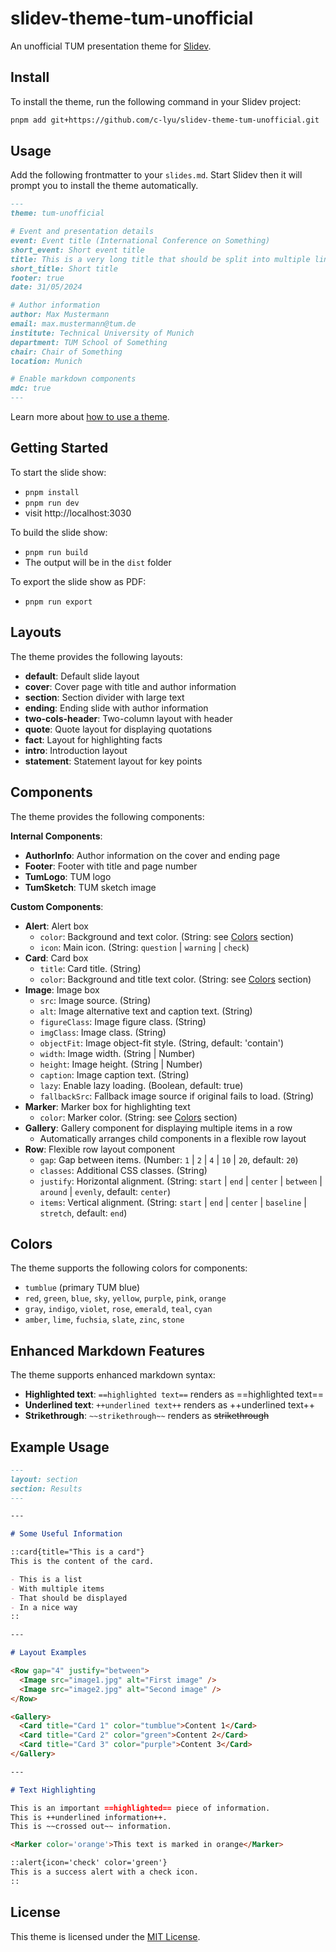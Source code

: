 # slidev-theme-tum-unofficial

An unofficial TUM presentation theme for [Slidev](https://sli.dev).

## Install

To install the theme, run the following command in your Slidev project:

```bash
pnpm add git+https://github.com/c-lyu/slidev-theme-tum-unofficial.git
```

## Usage

Add the following frontmatter to your `slides.md`. Start Slidev then it will prompt you to install the theme automatically.

```md
---
theme: tum-unofficial

# Event and presentation details
event: Event title (International Conference on Something)
short_event: Short event title
title: This is a very long title that should be split into multiple lines
short_title: Short title
footer: true
date: 31/05/2024

# Author information
author: Max Mustermann
email: max.mustermann@tum.de
institute: Technical University of Munich
department: TUM School of Something
chair: Chair of Something
location: Munich

# Enable markdown components
mdc: true
---
```

Learn more about [how to use a theme](https://sli.dev/themes/use).

## Getting Started

To start the slide show:

- `pnpm install`
- `pnpm run dev`
- visit http://localhost:3030

To build the slide show:

- `pnpm run build`
- The output will be in the `dist` folder

To export the slide show as PDF:

- `pnpm run export`

## Layouts

The theme provides the following layouts:

- **default**: Default slide layout
- **cover**: Cover page with title and author information
- **section**: Section divider with large text
- **ending**: Ending slide with author information
- **two-cols-header**: Two-column layout with header
- **quote**: Quote layout for displaying quotations
- **fact**: Layout for highlighting facts
- **intro**: Introduction layout
- **statement**: Statement layout for key points

## Components

The theme provides the following components:

**Internal Components**:
- **AuthorInfo**: Author information on the cover and ending page
- **Footer**: Footer with title and page number
- **TumLogo**: TUM logo
- **TumSketch**: TUM sketch image

**Custom Components**:
- **Alert**: Alert box
  - `color`: Background and text color. (String: see [Colors](#colors) section)
  - `icon`: Main icon. (String: `question` | `warning` | `check`)
- **Card**: Card box
  - `title`: Card title. (String)
  - `color`: Background and title text color. (String: see [Colors](#colors) section)
- **Image**: Image box
  - `src`: Image source. (String)
  - `alt`: Image alternative text and caption text. (String)
  - `figureClass`: Image figure class. (String)
  - `imgClass`: Image class. (String)
  - `objectFit`: Image object-fit style. (String, default: 'contain')
  - `width`: Image width. (String | Number)
  - `height`: Image height. (String | Number)
  - `caption`: Image caption text. (String)
  - `lazy`: Enable lazy loading. (Boolean, default: true)
  - `fallbackSrc`: Fallback image source if original fails to load. (String)
- **Marker**: Marker box for highlighting text
  - `color`: Marker color. (String: see [Colors](#colors) section)
- **Gallery**: Gallery component for displaying multiple items in a row
  - Automatically arranges child components in a flexible row layout
- **Row**: Flexible row layout component
  - `gap`: Gap between items. (Number: `1` | `2` | `4` | `10` | `20`, default: `20`)
  - `classes`: Additional CSS classes. (String)
  - `justify`: Horizontal alignment. (String: `start` | `end` | `center` | `between` | `around` | `evenly`, default: `center`)
  - `items`: Vertical alignment. (String: `start` | `end` | `center` | `baseline` | `stretch`, default: `end`)

## Colors

The theme supports the following colors for components:

- `tumblue` (primary TUM blue)
- `red`, `green`, `blue`, `sky`, `yellow`, `purple`, `pink`, `orange`
- `gray`, `indigo`, `violet`, `rose`, `emerald`, `teal`, `cyan`
- `amber`, `lime`, `fuchsia`, `slate`, `zinc`, `stone`

## Enhanced Markdown Features

The theme supports enhanced markdown syntax:

- **Highlighted text**: `==highlighted text==` renders as ==highlighted text==  
- **Underlined text**: `++underlined text++` renders as ++underlined text++
- **Strikethrough**: `~~strikethrough~~` renders as ~~strikethrough~~

## Example Usage

```md
---
layout: section
section: Results
---

---

# Some Useful Information

::card{title="This is a card"}
This is the content of the card.

- This is a list
- With multiple items
- That should be displayed
- In a nice way
::

---

# Layout Examples

<Row gap="4" justify="between">
  <Image src="image1.jpg" alt="First image" />
  <Image src="image2.jpg" alt="Second image" />
</Row>

<Gallery>
  <Card title="Card 1" color="tumblue">Content 1</Card>
  <Card title="Card 2" color="green">Content 2</Card>
  <Card title="Card 3" color="purple">Content 3</Card>
</Gallery>

---

# Text Highlighting

This is an important ==highlighted== piece of information.
This is ++underlined information++.
This is ~~crossed out~~ information.

<Marker color='orange'>This text is marked in orange</Marker>

::alert{icon='check' color='green'}
This is a success alert with a check icon.
::
```

## License

This theme is licensed under the [MIT License](./LICENSE).

